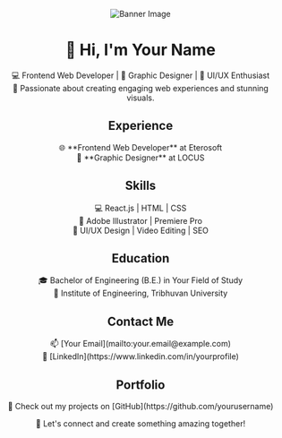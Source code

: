 <!-- Header -->
<p align="center">
  <img src="https://your-image-url.com" alt="Banner Image">
</p>

<!-- Introduction -->
<h1 align="center">👋 Hi, I'm Your Name</h1>
<p align="center">
  💻 Frontend Web Developer | 🎨 Graphic Designer | 🧠 UI/UX Enthusiast <br>
  🚀 Passionate about creating engaging web experiences and stunning visuals.
</p>

<!-- Experience -->
<h2 align="center">Experience</h2>
<p align="center">
  🌐 **Frontend Web Developer** at Eterosoft <br>
  🎨 **Graphic Designer** at LOCUS
</p>

<!-- Skills -->
<h2 align="center">Skills</h2>
<p align="center">
  💻 React.js | HTML | CSS <br>
  🎨 Adobe Illustrator | Premiere Pro <br>
  🧠 UI/UX Design | Video Editing | SEO
</p>

<!-- Education -->
<h2 align="center">Education</h2>
<p align="center">
  🎓 Bachelor of Engineering (B.E.) in Your Field of Study <br>
  🏫 Institute of Engineering, Tribhuvan University
</p>

<!-- Contact -->
<h2 align="center">Contact Me</h2>
<p align="center">
  📫 [Your Email](mailto:your.email@example.com) <br>
  🔗 [LinkedIn](https://www.linkedin.com/in/yourprofile)
</p>

<!-- Portfolio -->
<h2 align="center">Portfolio</h2>
<p align="center">
  🌟 Check out my projects on [GitHub](https://github.com/yourusername)
</p>

<!-- Footer -->
<p align="center">
  💬 Let's connect and create something amazing together!
</p>
